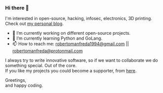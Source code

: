 ### Hi there 👋

I'm interested in open-source, hacking, infosec, electronics, 3D printing.  
Check out [my personal blog](https://robertomanfreda.github.io).  

- 🔭 I’m currently working on different open-source projects.  
- 🌱 I’m currently learning Python and GoLang.  
- 📫 How to reach me: robertomanfreda1994@gmail.com || robertomanfreda@protonmail.com

I always try to write innovative software, so if we want to collaborate we do something special. Out of the core.  
If you like my projects you could become a supporter, from [here](https://www.paypal.me/robertomanfreda).  

Greetings,  
and happy coding.
